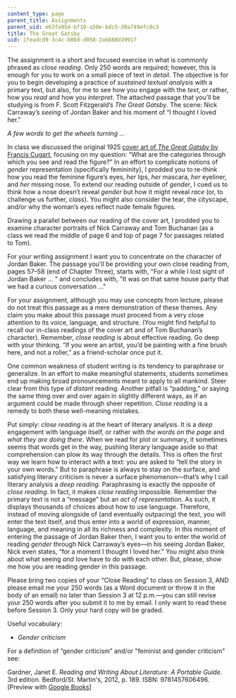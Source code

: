 ```yaml
---
content_type: page
parent_title: Assignments
parent_uid: e63fa954-bf10-a50e-bdc5-d0a749efc0c3
title: The Great Gatsby
uid: 1feadcd9-3c4c-b08d-d058-2ab888d39917
---
```


The assignment is a short and focused exercise in what is commonly phrased as _close reading_. Only 250 words are required; however, this is enough for you to work on a small piece of text in _detail_. The objective is for you to begin developing a practice of _sustained textual analysis_ with a primary text, but also, for me to see how you engage with the _text_, or rather, how you _read_ and how you _interpret_. The attached passage that you’ll be studying is from F. Scott Fitzgerald’s _The Great Gatsby_. The scene: Nick Carraway’s _seeing_ of Jordan Baker and his moment of “I thought I loved her.”

_A few words to get the wheels turning ..._

In class we discussed the original 1925 [cover art of _The Great Gatsby_ by Francis Cugart](https://americanwritersmuseum.org/stories-behind-classic-book-covers-the-great-gatsby/), focusing on my question: “What are the categories through which you see and read the figure?” In an effort to complicate notions of _gender_ representation (specifically femininity), I prodded you to re-think how you read the feminine figure’s eyes, _her_ lips, _her_ mascara, _her_ eyeliner, and _her_ missing nose. To extend our reading outside of _gender_, I cued us to think how a nose doesn’t reveal _gender_ but how it might reveal _race_ (or, to challenge us further, _class_). You might also consider the tear, the cityscape, and/or why the woman’s eyes reflect nude female figures.

Drawing a parallel between our reading of the cover art, I prodded you to examine character portraits of Nick Carraway and Tom Buchanan (as a class we read the middle of page 6 and top of page 7 for passages related to Tom).

For your writing assignment I want you to concentrate on the character of Jordan Baker. The passage you'll be providing your own close reading from, pages 57–58 (end of Chapter Three), starts with, "For a while I lost sight of Jordan Baker ... " and concludes with, "It was on that same house party that we had a curious conversation ..."

For your assignment, although you may use concepts from lecture, please do not treat this passage as a mere demonstration of these themes. Any claim you make about this passage must proceed from a very close attention to its voice, language, and structure. (You might find helpful to recall our in-class readings of the cover art and of Tom Buchanan’s character). Remember, _close reading_ is about effective reading. Go deep with your thinking. “If you were an artist, you’d be painting with a fine brush here, and not a roller,” as a friend-scholar once put it.

One common weakness of student writing is its tendency to paraphrase or generalize. In an effort to make meaningful statements, students sometimes end up making broad pronouncements meant to apply to all mankind. Steer clear from this type of _distant_ reading. Another pitfall is “padding,” or saying the same thing over and over again in slightly different ways, as if an argument could be made through sheer repetition. _Close reading_ is a remedy to both these well-meaning mistakes.

Put simply: _close reading_ is at the heart of literary analysis. It is a _deep_ engagement with language itself, or rather with _the words on the page_ and _what they are doing there_. When we read for plot or summary, it sometimes seems that words get in the way, pushing literary language aside so that comprehension can plow its way through the details. This is often the first way we learn how to interact with a text: you are asked to “tell the story in your own words.” But to paraphrase is always to stay on the surface, and satisfying literary criticism is never a surface phenomenon—that’s why I call literary analysis a _deep reading_. Paraphrasing is exactly the opposite of _close reading_. In fact, it makes _close reading_ impossible. Remember the primary text is not a “message” but an _act of representation_. As such, it displays thousands of choices about how to use language. Therefore, instead of moving alongside of (and eventually outpacing) the text, you will enter the text itself, and thus enter into a world of expression, manner, language, and meaning in all its richness and complexity. In this moment of entering the passage of Jordan Baker then, I want you to enter the world of reading _gender_ through Nick Carraway’s eyes—in his seeing Jordan Baker, Nick even states, “for a moment I thought I loved her.” You might also think about what seeing _and_ love have to do with each other. But, please, show me how you are reading gender in this passage.

Please bring two copies of your “Close Reading” to class on Session 3, AND please email me your 250 words (as a Word document or throw it in the body of an email) no later than Session 3 at 12 p.m.—you can still revise your 250 words after you submit it to me by email. I only want to read these before Session 3. Only your hard copy will be graded.

Useful vocabulary:

*   _Gender criticism_

For a definition of “gender criticism” and/or "feminist and gender criticism" see:

Gardner, Janet E. _Reading and Writing About Literature: A Portable Guide_. 3rd edition. Bedford/St. Martin's, 2012, p. 189. ISBN: 9781457606496. \[Preview with [Google Books](https://books.google.com/books?id=s97fQH3EdloC&lpg=PP1&dq=gardner%20reading%20and%20writing%20about%20literature&pg=PP1#v=onepage&q&f=false)\]
